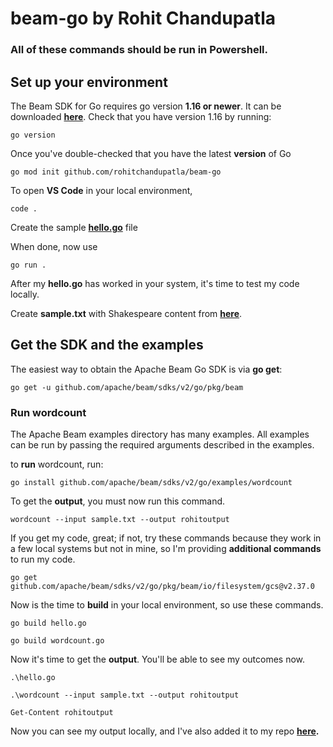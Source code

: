# beam-go by Rohit Chandupatla

### All of these commands should be run in Powershell.

## Set up your environment

The Beam SDK for Go requires go version **1.16 or newer**. It can be downloaded **[here](https://go.dev/)**. Check that you have version 1.16 by running:

```
go version
```

Once you've double-checked that you have the latest **version** of Go

```
go mod init github.com/rohitchandupatla/beam-go
```

To open **VS Code** in your local environment,
```
code .
```

Create the sample **[hello.go](https://raw.githubusercontent.com/RohitChandupatla/beam-go/main/hello.go)** file

When done, now use
```
go run .
```

After my **hello.go** has worked in your system, it's time to test my code locally.

Create **sample.txt** with Shakespeare content from **[here](https://raw.githubusercontent.com/RohitChandupatla/beam-go/main/sample.txt)**.

## Get the SDK and the examples

The easiest way to obtain the Apache Beam Go SDK is via **go get**:
```
go get -u github.com/apache/beam/sdks/v2/go/pkg/beam
```
### Run wordcount

The Apache Beam examples directory has many examples. All examples can be run by passing the required arguments described in the examples.

to **run** wordcount, run:
```
go install github.com/apache/beam/sdks/v2/go/examples/wordcount
```
To get the **output**, you must now run this command.
```
wordcount --input sample.txt --output rohitoutput
```

If you get my code, great; if not, try these commands because they work in a few local systems but not in mine, so I'm providing **additional commands** to run my code.

```
go get github.com/apache/beam/sdks/v2/go/pkg/beam/io/filesystem/gcs@v2.37.0
```

Now is the time to **build** in your local environment, so use these commands.

```
go build hello.go
```
```
go build wordcount.go
```

Now it's time to get the **output**. You'll be able to see my outcomes now.
```
.\hello.go
```
```
.\wordcount --input sample.txt --output rohitoutput
```
```
Get-Content rohitoutput
```

Now you can see my output locally, and I've also added it to my repo **[here](https://github.com/RohitChandupatla/beam-go/blob/main/rohitoutput).**
